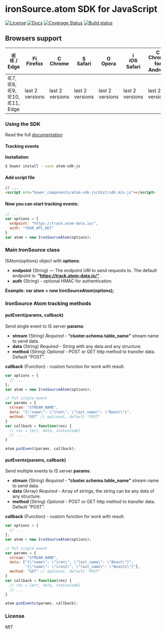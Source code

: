 # ironSource.atom SDK for JavaScript
[![License][license-image]][license-url]
[![Docs][docs-image]][docs-url]
[![Coverage Status][coveralls-image]][coveralls-url]
[![Build status][travis-image]][travis-url]
## Browsers support

| [<img src="https://raw.githubusercontent.com/godban/browsers-support-badges/master/src/images/edge.png" alt="IE / Edge" width="16px" height="16px" />](http://godban.github.io/browsers-support-badges/)</br>IE / Edge | [<img src="https://raw.githubusercontent.com/godban/browsers-support-badges/master/src/images/firefox.png" alt="Firefox" width="16px" height="16px" />](http://godban.github.io/browsers-support-badges/)</br>Firefox | [<img src="https://raw.githubusercontent.com/godban/browsers-support-badges/master/src/images/chrome.png" alt="Chrome" width="16px" height="16px" />](http://godban.github.io/browsers-support-badges/)</br>Chrome | [<img src="https://raw.githubusercontent.com/godban/browsers-support-badges/master/src/images/safari.png" alt="Safari" width="16px" height="16px" />](http://godban.github.io/browsers-support-badges/)</br>Safari | [<img src="https://raw.githubusercontent.com/godban/browsers-support-badges/master/src/images/opera.png" alt="Opera" width="16px" height="16px" />](http://godban.github.io/browsers-support-badges/)</br>Opera | [<img src="https://raw.githubusercontent.com/godban/browsers-support-badges/master/src/images/safari-ios.png" alt="iOS Safari" width="16px" height="16px" />](http://godban.github.io/browsers-support-badges/)</br>iOS Safari | [<img src="https://raw.githubusercontent.com/godban/browsers-support-badges/master/src/images/chrome-android.png" alt="Chrome for Android" width="16px" height="16px" />](http://godban.github.io/browsers-support-badges/)</br>Chrome for Android |
| --------- | --------- | --------- | --------- | --------- | --------- | --------- |
| IE7, IE8, IE9, IE10, IE11, Edge| last 2 versions| last 2 versions| last 2 versions| last 2 versions| last 2 versions| last 2 versions

### Using the SDK

Read the full [documentation](https://ironsource.github.io/atom-javascript/)
#### Tracking events
__Installation__
```sh
$ bower install --save atom-sdk-js
```
#### Add script file
```html
// ...
<script src="bower_components/atom-sdk-js/dist/sdk.min.js"></script>
```

#### Now you can start tracking events:
```js
// ...
var options = {
  endpoint: "https://track.atom-data.io/",
  auth: "YOUR_API_KEY"
}
var atom = new IronSourceAtom(options);
```
### Main IronSource class
ISAtom(options) object with **options**:
  * **endpoint** {String} — The endpoint URI to send requests to. The default endpoint is: **“https://track.atom-data.io/”** .
  * **auth** {String} - optional HMAC for authentication.

**Example: var atom = new IronSourceAtom(options);**

### IronSource Atom tracking methods
#### putEvent(params, callback)
Send single event to IS server
**params**:
  * **stream** {String} *Required* - **“cluster.schema.table_name”** stream name to send data.
  * **data** {String} *Required* - String with any data and any structure.
  * **method** {String} *Optional* - POST or GET http method to transfer data. Default "POST".

**callback** {Function} - custom function for work with result.
```js
var options = {
  // ...
};
var atom = new IronSourceAtom(options);

// Put single event
var params = {
  stream: "STREAM_NAME",
  data: "{\"name\": \"iron\", \"last_name\": \"Beast\"}",
  method: "GET" // optional, default "POST"
}
var callback = function(res) {
  // res = {err, data, statusCode}
  // ...
}

atom.putEvent(params, callback);
```

#### putEvents(params, callback)
Send multiple events to IS server
**params**:
  * **stream** {String} *Required* - **“cluster.schema.table_name”** stream name to send data.
  * **data** {Array} *Required* - Array of strings, the string can be any data of any structure.
  * **method** {String} *Optional* - POST or GET http method to transfer data. Default "POST".

**callback** {Function} - custom function for work with result.
```js
var options = {
  // ...
};
var atom = new IronSourceAtom(options);

// Put single event
var params = {
  stream: "STREAM_NAME",
  data: ["{\"name\": \"iron\", \"last_name\": \"Beast\"}",
         "{\"name\": \"iron2\", \"last_name\": \"Beast2\"}"],
  method: "GET" // optional, default "POST"
}
var callback = function(res) {
  // res = {err, data, statusCode}
  // ...
}

atom.putEvents(params, callback);
```


### License
MIT

[license-image]: https://img.shields.io/badge/license-MIT-blue.svg?style=flat-square
[license-url]: LICENSE
[travis-image]: https://travis-ci.org/ironSource/atom-javascript.svg?branch=master
[travis-url]: https://travis-ci.org/ironSource/atom-javascript
[coveralls-image]: https://coveralls.io/repos/github/ironSource/atom-javascript/badge.svg?branch=master
[coveralls-url]: https://coveralls.io/github/ironSource/atom-javascript?branch=master
[docs-image]: https://img.shields.io/badge/docs-latest-blue.svg
[docs-url]: https://ironsource.github.io/atom-javascript/